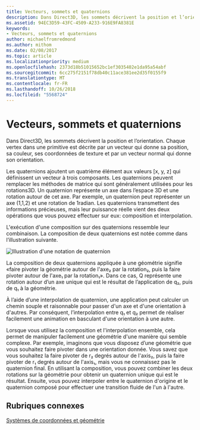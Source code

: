 ```yaml
---
title: Vecteurs, sommets et quaternions
description: Dans Direct3D, les sommets décrivent la position et l’orientation. Chaque vertex dans une primitive est décrite par un vecteur qui donne sa position, sa couleur, ses coordonnées de texture et par un vecteur normal qui donne son orientation.
ms.assetid: 94EC3D59-43FC-4509-A233-916E9FA8381E
keywords:
- Vecteurs, sommets et quaternions
author: michaelfromredmond
ms.author: mithom
ms.date: 02/08/2017
ms.topic: article
ms.localizationpriority: medium
ms.openlocfilehash: 2373d18b51015652bc1ef3035402e1da95a54abf
ms.sourcegitcommit: 6cc275f2151f78db40c11ace381ee2d35f0155f9
ms.translationtype: MT
ms.contentlocale: fr-FR
ms.lasthandoff: 10/26/2018
ms.locfileid: "5568724"
---
```

# <a name="vectors-vertices-and-quaternions"></a>Vecteurs, sommets et quaternions


Dans Direct3D, les sommets décrivent la position et l’orientation. Chaque vertex dans une primitive est décrite par un vecteur qui donne sa position, sa couleur, ses coordonnées de texture et par un vecteur normal qui donne son orientation.

Les quaternions ajoutent un quatrième élément aux valeurs \[x, y, z] qui définissent un vecteur à trois composants. Les quaternions peuvent remplacer les méthodes de matrice qui sont généralement utilisées pour les rotations3D. Un quaternion représente un axe dans l’espace 3D et une rotation autour de cet axe. Par exemple, un quaternion peut représenter un axe (1,1,2) et une rotation de 1radian. Les quaternions transmettent des informations précieuses, mais leur puissance réelle vient des deux opérations que vous pouvez effectuer sur eux: composition et interpolation.

L'exécution d'une composition sur des quaternions ressemble leur combinaison. La composition de deux quaternions est notée comme dans l’illustration suivante.

![Illustration d'une notation de quaternion](images/quateq.png)

La composition de deux quaternions appliquée à une géométrie signifie «faire pivoter la géométrie autour de l'axe₂ par la rotation₂, puis la faire pivoter autour de l'axe₁ par la rotation₁». Dans ce cas, Q représente une rotation autour d’un axe unique qui est le résultat de l’application de q₂, puis de q₁ à la géométrie.

À l’aide d’une interpolation de quaternion, une application peut calculer un chemin souple et raisonnable pour passer d'un axe et d'une orientation à d'autres. Par conséquent, l’interpolation entre q₁ et q₂ permet de réaliser facilement une animation en basculant d'une orientation à une autre.

Lorsque vous utilisez la composition et l'interpolation ensemble, cela permet de manipuler facilement une géométrie d'une manière qui semble complexe. Par exemple, imaginons que vous disposez d’une géométrie que vous souhaitez faire pivoter dans une orientation donnée. Vous savez que vous souhaitez la faire pivoter de r₂ degrés autour de l'axis₂, puis la faire pivoter de r₁ degrés autour de l'axis₁, mais vous ne connaissez pas le quaternion final. En utilisant la composition, vous pouvez combiner les deux rotations sur la géométrie pour obtenir un quaternion unique qui est le résultat. Ensuite, vous pouvez interpoler entre le quaternion d'origine et le quaternion composé pour effectuer une transition fluide de l'un à l'autre.

## <a name="span-idrelated-topicsspanrelated-topics"></a><span id="related-topics"></span>Rubriques connexes


[Systèmes de coordonnées et géométrie](coordinate-systems-and-geometry.md)

 

 




